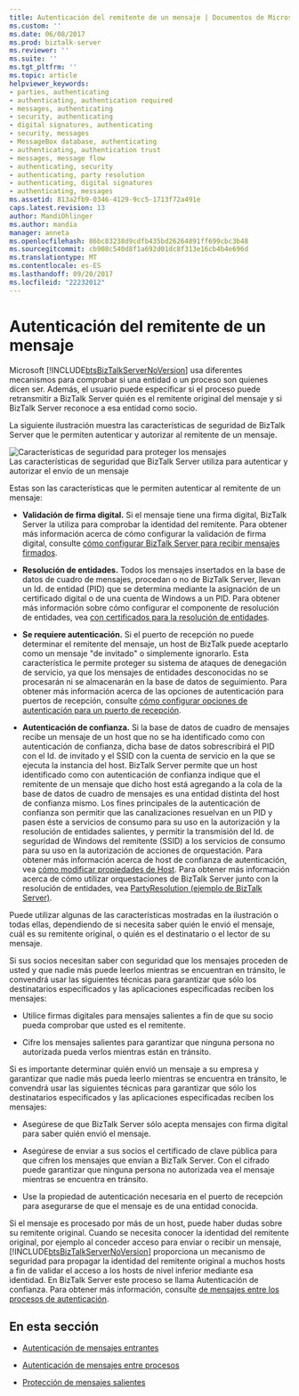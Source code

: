 ```yaml
---
title: Autenticación del remitente de un mensaje | Documentos de Microsoft
ms.custom: ''
ms.date: 06/08/2017
ms.prod: biztalk-server
ms.reviewer: ''
ms.suite: ''
ms.tgt_pltfrm: ''
ms.topic: article
helpviewer_keywords:
- parties, authenticating
- authenticating, authentication required
- messages, authenticating
- security, authenticating
- digital signatures, authenticating
- security, messages
- MessageBox database, authenticating
- authenticating, authentication trust
- messages, message flow
- authenticating, security
- authenticating, party resolution
- authenticating, digital signatures
- authenticating, messages
ms.assetid: 813a2fb9-0346-4129-9cc5-1713f72a491e
caps.latest.revision: 13
author: MandiOhlinger
ms.author: mandia
manager: anneta
ms.openlocfilehash: 86bc83238d9cdfb435bd26264891ff699cbc3b48
ms.sourcegitcommit: cb908c540d8f1a692d01dc8f313e16cb4b4e696d
ms.translationtype: MT
ms.contentlocale: es-ES
ms.lasthandoff: 09/20/2017
ms.locfileid: "22232012"
---
```

# <a name="authenticating-the-sender-of-a-message"></a>Autenticación del remitente de un mensaje
Microsoft [!INCLUDE[btsBizTalkServerNoVersion](../includes/btsbiztalkservernoversion-md.md)] usa diferentes mecanismos para comprobar si una entidad o un proceso son quienes dicen ser. Además, el usuario puede especificar si el proceso puede retransmitir a BizTalk Server quién es el remitente original del mensaje y si BizTalk Server reconoce a esa entidad como socio.  
  
 La siguiente ilustración muestra las características de seguridad de BizTalk Server que le permiten autenticar y autorizar al remitente de un mensaje.  
  
 ![Características de seguridad para proteger los mensajes](../core/media/ebiz-plan-secoverview.gif "ebiz_plan_secoverview")  
Las características de seguridad que BizTalk Server utiliza para autenticar y autorizar el envío de un mensaje  
  
 Estas son las características que le permiten autenticar al remitente de un mensaje:  
  
-   **Validación de firma digital.** Si el mensaje tiene una firma digital, BizTalk Server la utiliza para comprobar la identidad del remitente. Para obtener más información acerca de cómo configurar la validación de firma digital, consulte [cómo configurar BizTalk Server para recibir mensajes firmados](../core/how-to-configure-biztalk-server-for-receiving-signed-messages.md).  
  
-   **Resolución de entidades.** Todos los mensajes insertados en la base de datos de cuadro de mensajes, procedan o no de BizTalk Server, llevan un Id. de entidad (PID) que se determina mediante la asignación de un certificado digital o de una cuenta de Windows a un PID. Para obtener más información sobre cómo configurar el componente de resolución de entidades, vea [con certificados para la resolución de entidades](../core/using-certificates-for-party-resolution.md).  
  
-   **Se requiere autenticación.** Si el puerto de recepción no puede determinar el remitente del mensaje, un host de BizTalk puede aceptarlo como un mensaje "de invitado" o simplemente ignorarlo. Esta característica le permite proteger su sistema de ataques de denegación de servicio, ya que los mensajes de entidades desconocidas no se procesarán ni se almacenarán en la base de datos de seguimiento. Para obtener más información acerca de las opciones de autenticación para puertos de recepción, consulte [cómo configurar opciones de autenticación para un puerto de recepción](../core/how-to-configure-authentication-options-for-a-receive-port.md).  
  
-   **Autenticación de confianza.** Si la base de datos de cuadro de mensajes recibe un mensaje de un host que no se ha identificado como con autenticación de confianza, dicha base de datos sobrescribirá el PID con el Id. de invitado y el SSID con la cuenta de servicio en la que se ejecuta la instancia del host. BizTalk Server permite que un host identificado como con autenticación de confianza indique que el remitente de un mensaje que dicho host está agregando a la cola de la base de datos de cuadro de mensajes es una entidad distinta del host de confianza mismo. Los fines principales de la autenticación de confianza son permitir que las canalizaciones resuelvan en un PID y pasen éste a servicios de consumo para su uso en la autorización y la resolución de entidades salientes, y permitir la transmisión del Id. de seguridad de Windows del remitente (SSID) a los servicios de consumo para su uso en la autorización de acciones de orquestación. Para obtener más información acerca de host de confianza de autenticación, vea [cómo modificar propiedades de Host](../core/how-to-modify-host-properties.md). Para obtener más información acerca de cómo utilizar orquestaciones de BizTalk Server junto con la resolución de entidades, vea [PartyResolution (ejemplo de BizTalk Server)](../core/partyresolution-biztalk-server-sample.md).  
  
 Puede utilizar algunas de las características mostradas en la ilustración o todas ellas, dependiendo de si necesita saber quién le envió el mensaje, cuál es su remitente original, o quién es el destinatario o el lector de su mensaje.  
  
 Si sus socios necesitan saber con seguridad que los mensajes proceden de usted y que nadie más puede leerlos mientras se encuentran en tránsito, le convendrá usar las siguientes técnicas para garantizar que sólo los destinatarios especificados y las aplicaciones especificadas reciben los mensajes:  
  
-   Utilice firmas digitales para mensajes salientes a fin de que su socio pueda comprobar que usted es el remitente.  
  
-   Cifre los mensajes salientes para garantizar que ninguna persona no autorizada pueda verlos mientras están en tránsito.  
  
 Si es importante determinar quién envió un mensaje a su empresa y garantizar que nadie más pueda leerlo mientras se encuentra en tránsito, le convendrá usar las siguientes técnicas para garantizar que sólo los destinatarios especificados y las aplicaciones especificadas reciben los mensajes:  
  
-   Asegúrese de que BizTalk Server sólo acepta mensajes con firma digital para saber quién envió el mensaje.  
  
-   Asegúrese de enviar a sus socios el certificado de clave pública para que cifren los mensajes que envían a BizTalk Server. Con el cifrado puede garantizar que ninguna persona no autorizada vea el mensaje mientras se encuentra en tránsito.  
  
-   Use la propiedad de autenticación necesaria en el puerto de recepción para asegurarse de que el mensaje es de una entidad conocida.  
  
 Si el mensaje es procesado por más de un host, puede haber dudas sobre su remitente original. Cuando se necesita conocer la identidad del remitente original, por ejemplo al conceder acceso para enviar o recibir un mensaje, [!INCLUDE[btsBizTalkServerNoVersion](../includes/btsbiztalkservernoversion-md.md)] proporciona un mecanismo de seguridad para propagar la identidad del remitente original a muchos hosts a fin de validar el acceso a los hosts de nivel inferior mediante esa identidad. En BizTalk Server este proceso se llama Autenticación de confianza. Para obtener más información, consulte [de mensajes entre los procesos de autenticación](../core/authentication-of-messages-between-processes.md).  
  
## <a name="in-this-section"></a>En esta sección  
  
-   [Autenticación de mensajes entrantes](../core/inbound-message-authentication.md)  
  
-   [Autenticación de mensajes entre procesos](../core/authentication-of-messages-between-processes.md)  
  
-   [Protección de mensajes salientes](../core/outbound-message-protection.md)